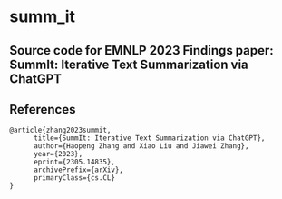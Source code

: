 # summ_it

## Source code for EMNLP 2023 Findings paper: SummIt: Iterative Text Summarization via ChatGPT


## References

```
@article{zhang2023summit,
      title={SummIt: Iterative Text Summarization via ChatGPT}, 
      author={Haopeng Zhang and Xiao Liu and Jiawei Zhang},
      year={2023},
      eprint={2305.14835},
      archivePrefix={arXiv},
      primaryClass={cs.CL}
}
```
